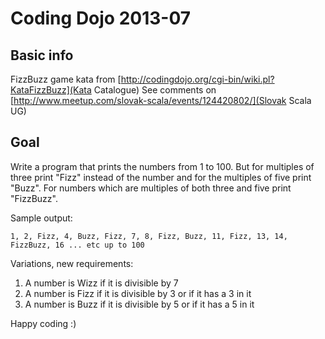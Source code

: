  # Coding Dojo 2013-07

 ## Basic info

 FizzBuzz game kata from [http://codingdojo.org/cgi-bin/wiki.pl?KataFizzBuzz](Kata Catalogue)
 See comments on [http://www.meetup.com/slovak-scala/events/124420802/](Slovak Scala UG)

 ## Goal

 Write a program that prints the numbers from 1 to 100. But for multiples of three print "Fizz" instead of the number
 and for the multiples of five print "Buzz". For numbers which are multiples of both three and five print "FizzBuzz".

 Sample output:

 ```1, 2, Fizz, 4, Buzz, Fizz, 7, 8, Fizz, Buzz, 11, Fizz, 13, 14, FizzBuzz, 16 ... etc up to 100```

 Variations, new requirements:

 1. A number is Wizz if it is divisible by 7
 2. A number is Fizz if it is divisible by 3 or if it has a 3 in it
 3. A number is Buzz if it is divisible by 5 or if it has a 5 in it

 Happy coding :)